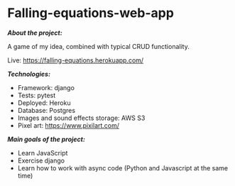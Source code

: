 # Falling-equations-web-app

***About the project:***

A game of my idea, combined with typical CRUD functionality.

Live: https://falling-equations.herokuapp.com/

***Technologies:***
- Framework: django
- Tests: pytest
- Deployed: Heroku
- Database: Postgres
- Images and sound effects storage: AWS S3
- Pixel art: https://www.pixilart.com/

***Main goals of the project:***
- Learn JavaScript
- Exercise django
- Learn how to work with async code (Python and Javascript at the same time)
